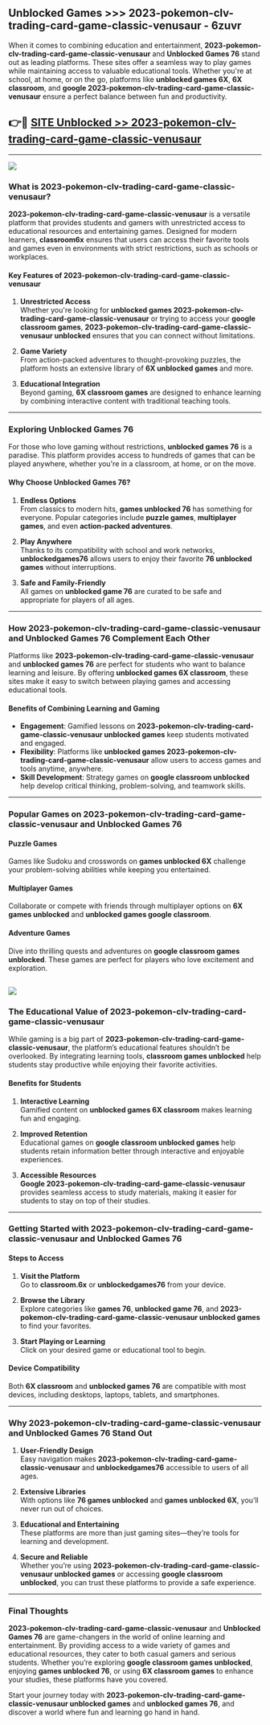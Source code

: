 ## Unblocked Games >>> 2023-pokemon-clv-trading-card-game-classic-venusaur - 6zuvr 

When it comes to combining education and entertainment, **2023-pokemon-clv-trading-card-game-classic-venusaur** and **Unblocked Games 76** stand out as leading platforms. These sites offer a seamless way to play games while maintaining access to valuable educational tools. Whether you're at school, at home, or on the go, platforms like **unblocked games 6X**, **6X classroom**, and **google 2023-pokemon-clv-trading-card-game-classic-venusaur** ensure a perfect balance between fun and productivity.
## 👉🔴 [SITE Unblocked >> 2023-pokemon-clv-trading-card-game-classic-venusaur](http://premium.freeplayer.one?title=2023-pokemon-clv-trading-card-game-classic-venusaur&ref=22JU)
---
<a href="http://premium.freeplayer.one?title=2023-pokemon-clv-trading-card-game-classic-venusaur&ref=22JU/"><img src="https://github.com/user-attachments/assets/438f12ca-57a4-47a3-8ead-c64da593a1e5"/></a>
### What is 2023-pokemon-clv-trading-card-game-classic-venusaur?  

**2023-pokemon-clv-trading-card-game-classic-venusaur** is a versatile platform that provides students and gamers with unrestricted access to educational resources and entertaining games. Designed for modern learners, **classroom6x** ensures that users can access their favorite tools and games even in environments with strict restrictions, such as schools or workplaces.  

#### Key Features of 2023-pokemon-clv-trading-card-game-classic-venusaur  

1. **Unrestricted Access**  
   Whether you're looking for **unblocked games 2023-pokemon-clv-trading-card-game-classic-venusaur** or trying to access your **google classroom games**, **2023-pokemon-clv-trading-card-game-classic-venusaur unblocked** ensures that you can connect without limitations.  

2. **Game Variety**  
   From action-packed adventures to thought-provoking puzzles, the platform hosts an extensive library of **6X unblocked games** and more.  

3. **Educational Integration**  
   Beyond gaming, **6X classroom games** are designed to enhance learning by combining interactive content with traditional teaching tools.  



---

### Exploring Unblocked Games 76  

For those who love gaming without restrictions, **unblocked games 76** is a paradise. This platform provides access to hundreds of games that can be played anywhere, whether you're in a classroom, at home, or on the move.  

#### Why Choose Unblocked Games 76?  

1. **Endless Options**  
   From classics to modern hits, **games unblocked 76** has something for everyone. Popular categories include **puzzle games**, **multiplayer games**, and even **action-packed adventures**.  

2. **Play Anywhere**  
   Thanks to its compatibility with school and work networks, **unblockedgames76** allows users to enjoy their favorite **76 unblocked games** without interruptions.  

3. **Safe and Family-Friendly**  
   All games on **unblocked game 76** are curated to be safe and appropriate for players of all ages.  

---

### How 2023-pokemon-clv-trading-card-game-classic-venusaur and Unblocked Games 76 Complement Each Other  

Platforms like **2023-pokemon-clv-trading-card-game-classic-venusaur** and **unblocked games 76** are perfect for students who want to balance learning and leisure. By offering **unblocked games 6X classroom**, these sites make it easy to switch between playing games and accessing educational tools.  

#### Benefits of Combining Learning and Gaming  

- **Engagement**: Gamified lessons on **2023-pokemon-clv-trading-card-game-classic-venusaur unblocked games** keep students motivated and engaged.  
- **Flexibility**: Platforms like **unblocked games 2023-pokemon-clv-trading-card-game-classic-venusaur** allow users to access games and tools anytime, anywhere.  
- **Skill Development**: Strategy games on **google classroom unblocked** help develop critical thinking, problem-solving, and teamwork skills.  

---

### Popular Games on 2023-pokemon-clv-trading-card-game-classic-venusaur and Unblocked Games 76  

#### Puzzle Games  

Games like Sudoku and crosswords on **games unblocked 6X** challenge your problem-solving abilities while keeping you entertained.  

#### Multiplayer Games  

Collaborate or compete with friends through multiplayer options on **6X games unblocked** and **unblocked games google classroom**.  

#### Adventure Games  

Dive into thrilling quests and adventures on **google classroom games unblocked**. These games are perfect for players who love excitement and exploration.  

<a href="http://download.freeplayer.one?title=2023-pokemon-clv-trading-card-game-classic-venusaur&ref=23D/"><img src="https://github.com/user-attachments/assets/fe0c3e91-c8e1-489c-acf0-e2f614c12fb8"/></a>
---

### The Educational Value of 2023-pokemon-clv-trading-card-game-classic-venusaur  

While gaming is a big part of **2023-pokemon-clv-trading-card-game-classic-venusaur**, the platform’s educational features shouldn’t be overlooked. By integrating learning tools, **classroom games unblocked** help students stay productive while enjoying their favorite activities.  

#### Benefits for Students  

1. **Interactive Learning**  
   Gamified content on **unblocked games 6X classroom** makes learning fun and engaging.  

2. **Improved Retention**  
   Educational games on **google classroom unblocked games** help students retain information better through interactive and enjoyable experiences.  

3. **Accessible Resources**  
   **Google 2023-pokemon-clv-trading-card-game-classic-venusaur** provides seamless access to study materials, making it easier for students to stay on top of their studies.  

---

### Getting Started with 2023-pokemon-clv-trading-card-game-classic-venusaur and Unblocked Games 76  

#### Steps to Access  

1. **Visit the Platform**  
   Go to **classroom.6x** or **unblockedgames76** from your device.  

2. **Browse the Library**  
   Explore categories like **games 76**, **unblocked game 76**, and **2023-pokemon-clv-trading-card-game-classic-venusaur unblocked games** to find your favorites.  

3. **Start Playing or Learning**  
   Click on your desired game or educational tool to begin.  

#### Device Compatibility  

Both **6X classroom** and **unblocked games 76** are compatible with most devices, including desktops, laptops, tablets, and smartphones.  

---

### Why 2023-pokemon-clv-trading-card-game-classic-venusaur and Unblocked Games 76 Stand Out  

1. **User-Friendly Design**  
   Easy navigation makes **2023-pokemon-clv-trading-card-game-classic-venusaur** and **unblockedgames76** accessible to users of all ages.  

2. **Extensive Libraries**  
   With options like **76 games unblocked** and **games unblocked 6X**, you’ll never run out of choices.  

3. **Educational and Entertaining**  
   These platforms are more than just gaming sites—they’re tools for learning and development.  

4. **Secure and Reliable**  
   Whether you’re using **2023-pokemon-clv-trading-card-game-classic-venusaur unblocked games** or accessing **google classroom unblocked**, you can trust these platforms to provide a safe experience.  

---

### Final Thoughts  

**2023-pokemon-clv-trading-card-game-classic-venusaur** and **Unblocked Games 76** are game-changers in the world of online learning and entertainment. By providing access to a wide variety of games and educational resources, they cater to both casual gamers and serious students. Whether you’re exploring **google classroom games unblocked**, enjoying **games unblocked 76**, or using **6X classroom games** to enhance your studies, these platforms have you covered.  

Start your journey today with **2023-pokemon-clv-trading-card-game-classic-venusaur unblocked games** and **unblocked games 76**, and discover a world where fun and learning go hand in hand.  